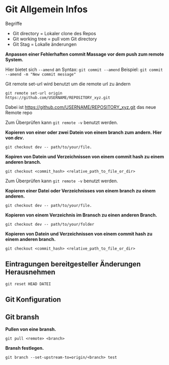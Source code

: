 # Git Allgemein Infos

Begriffe

- Git directory = Lokaler clone des Repos
- Git working tree = pull vom Git directory
- Git Stag = Lokalle änderungen

**Anpassen einer Fehlerhaften commit Massage vor dem  push zum  remote System.**

Hier bietet sich `--amend` an
Syntax: `git commit --amend`
Beispiel: `git commit --amend -m "New commit message"`

Git remote set-url wird benutzt um die remote url zu ändern

`git remote set-url origin https://github.com/USERNAME/REPOSITORY_xyz.git`

Dabei ist https://github.com/USERNAME/REPOSITORY_xyz.git das neue Remote repo

Zum Überprüfen kann `git remote -v` benutzt werden.

**Kopieren von einer oder zwei Datein von einem branch zum andern. Hier von _dev_.**

`git checkout dev -- path/to/your/file.`

**Kopiren von Datein und Verzeichnissen von einem commit hash zu einem anderen branch.**

`git checkout <commit_hash> <relative_path_to_file_or_dir>`

Zum Überprüfen kann `git remote -v` benutzt werden.

**Kopieren einer Datei oder Verzeichnisses von einem branch zu einem anderen.**

`git checkout dev -- path/to/your/file.`

**Kopieren von einem Verzeichnis im Bransch zu einen anderen Branch.**

`git checkout dev -- path/to/your/folder`

**Kopieren von Datein und Verzeichnissen von einem commit hash zu einem anderen branch.**

`git checkout <commit_hash> <relative_path_to_file_or_dir>`

## Eintragungen bereitgesteller Änderungen Herausnehmen

`git reset HEAD DATEI`

## Git Konfiguration

## Git bransh

**Pullen von eine bransh.**

`git pull <remote> <branch>`

**Bransh festlegen.**

`git branch --set-upstream-to=origin/<branch> test`
